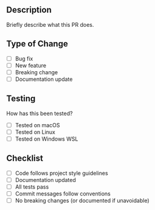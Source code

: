## Description
Briefly describe what this PR does.

## Type of Change
- [ ] Bug fix
- [ ] New feature
- [ ] Breaking change
- [ ] Documentation update

## Testing
How has this been tested?
- [ ] Tested on macOS
- [ ] Tested on Linux
- [ ] Tested on Windows WSL

## Checklist
- [ ] Code follows project style guidelines
- [ ] Documentation updated
- [ ] All tests pass
- [ ] Commit messages follow conventions
- [ ] No breaking changes (or documented if unavoidable)
